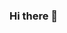 ### Hi there 👋

<!--
**abhishek0405/abhishek0405** is a ✨ _special_ ✨ repository because its `README.md` (this file) appears on your GitHub profile.

Here are some ideas to get you started:

- 🔭 I’m currently working on ... Full Stack Development,Deep Learning & Competitive Programming
- 🌱 I want to learn ... React,Transformers
- 👯 I’m looking to collaborate on ... Full Stack Projects, ML Projects,
- 🤔 I’m looking for help with ... Advanced Computer Vision,Transformers.
- 💬 Ask me about ... Machine Learning
- 📫 How to reach me: ...https://www.linkedin.com/in/abhishek-anantharam-b0096218b/
-->

